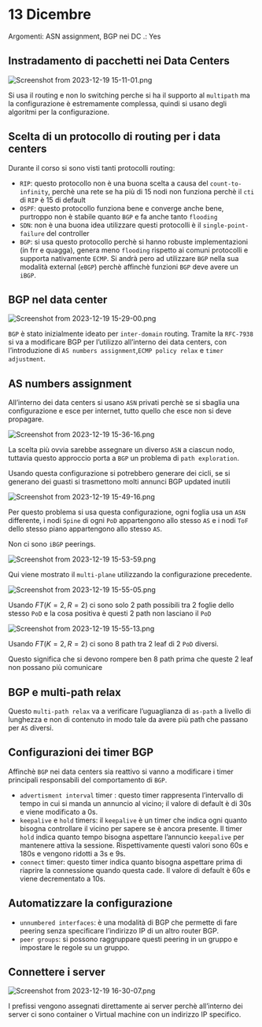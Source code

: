 # 13 Dicembre

Argomenti: ASN assignment, BGP nei DC
.: Yes

## Instradamento di pacchetti nei Data Centers

![Screenshot from 2023-12-19 15-11-01.png](Screenshot_from_2023-12-19_15-11-01.png)

Si usa il routing e non lo switching perche si ha il supporto al `multipath` ma la configurazione è estremamente complessa, quindi si usano degli algoritmi per la configurazione.

## Scelta di un protocollo di routing per i data centers

Durante il corso si sono visti tanti protocolli routing:

- `RIP`: questo protocollo non è una buona scelta a causa del `count-to-infinity`, perchè una rete se ha più di 15 nodi non funziona perchè il `cti` di `RIP` è 15 di default
- `OSPF`: questo protocollo funziona bene e converge anche bene, purtroppo non è stabile quanto `BGP` e fa anche tanto `flooding`
- `SDN`: non è una buona idea utilizzare questi protocolli è il `single-point-failure` del controller
- `BGP`: si usa questo protocollo perchè si hanno robuste implementazioni (in frr e quagga), genera meno `flooding` rispetto ai comuni protocolli e supporta nativamente `ECMP`. Si andrà pero ad utilizzare `BGP` nella sua modalità external (`eBGP`) perchè affinchè funzioni `BGP` deve avere un `iBGP`.

## BGP nel data center

![Screenshot from 2023-12-19 15-29-00.png](Screenshot_from_2023-12-19_15-29-00.png)

`BGP` è stato inizialmente ideato per `inter-domain` routing. Tramite la `RFC-7938` si va a modificare BGP per l’utilizzo all’interno dei data centers, con l’introduzione di `AS numbers assignment`,`ECMP policy relax` e `timer adjustment`.

## AS numbers assignment

All’interno dei data centers si usano `ASN` privati perchè se si sbaglia una configurazione e esce per internet, tutto quello che esce non si deve propagare.

![Screenshot from 2023-12-19 15-36-16.png](Screenshot_from_2023-12-19_15-36-16.png)

La scelta più ovvia sarebbe assegnare un diverso `ASN` a ciascun nodo, tuttavia questo approccio porta a `BGP` un problema di `path exploration`.

Usando questa configurazione si potrebbero generare dei cicli, se si generano dei guasti si trasmettono molti annunci BGP updated inutili

![Screenshot from 2023-12-19 15-49-16.png](Screenshot_from_2023-12-19_15-49-16.png)

Per questo problema si usa questa configurazione, ogni foglia usa un `ASN` differente, i nodi `Spine` di ogni `PoD` appartengono allo stesso `AS` e i nodi `ToF` dello stesso piano appartengono allo stesso `AS`.

Non ci sono `iBGP` peerings.

![Screenshot from 2023-12-19 15-53-59.png](Screenshot_from_2023-12-19_15-53-59.png)

Qui viene mostrato il `multi-plane` utilizzando la configurazione precedente.

![Screenshot from 2023-12-19 15-55-05.png](Screenshot_from_2023-12-19_15-55-05.png)

Usando $FT(K=2,R=2)$ ci sono solo 2 path possibili tra 2 foglie dello stesso `PoD` e la cosa positiva è questi 2 path non lasciano il `PoD`

![Screenshot from 2023-12-19 15-55-13.png](Screenshot_from_2023-12-19_15-55-13.png)

Usando $FT(K=2,R=2)$ ci sono 8 path tra 2 leaf di 2 `PoD` diversi.

Questo significa che si devono rompere ben 8 path prima che queste 2 leaf non possano più comunicare

## BGP e multi-path relax

Questo `multi-path relax` va a verificare l’uguaglianza di `as-path` a livello di lunghezza e non di contenuto in modo tale da avere più path che passano per `AS` diversi.

## Configurazioni dei timer BGP

Affinchè `BGP` nei data centers sia reattivo si vanno a modificare i timer principali responsabili del comportamento di `BGP`.

- `advertisment interval` timer : questo timer rappresenta l’intervallo di tempo in cui si manda un annuncio al vicino; il valore di default è di 30s e viene modificato a 0s.
- `keepalive` e `hold` timers: il `keepalive` è un timer che indica ogni quanto bisogna controllare il vicino per sapere se è ancora presente. Il timer `hold` indica quanto tempo bisogna aspettare l’annuncio `keepalive` per mantenere attiva la sessione. Rispettivamente questi valori sono 60s e 180s e vengono ridotti a 3s e 9s.
- `connect` timer: questo timer indica quanto bisogna aspettare prima di riaprire la connessione quando questa cade. Il valore di default è 60s e viene decrementato a 10s.

## Automatizzare la configurazione

- `unnumbered interfaces`: è una modalità di BGP che permette di fare peering senza specificare l’indirizzo IP di un altro router BGP.
- `peer groups`: si possono raggruppare questi peering in un gruppo e impostare le regole su un gruppo.

## Connettere i server

![Screenshot from 2023-12-19 16-30-07.png](Screenshot_from_2023-12-19_16-30-07.png)

I prefissi vengono assegnati direttamente ai server perchè all’interno dei server ci sono container o Virtual machine con un indirizzo IP specifico.